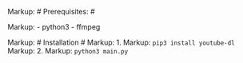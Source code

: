 Markup: # Prerequisites: #

Markup: - python3
        - ffmpeg

Markup: # Installation #
Markup: 1. Markup: `pip3 install youtube-dl`
Markup: 2. Markup: `python3 main.py`